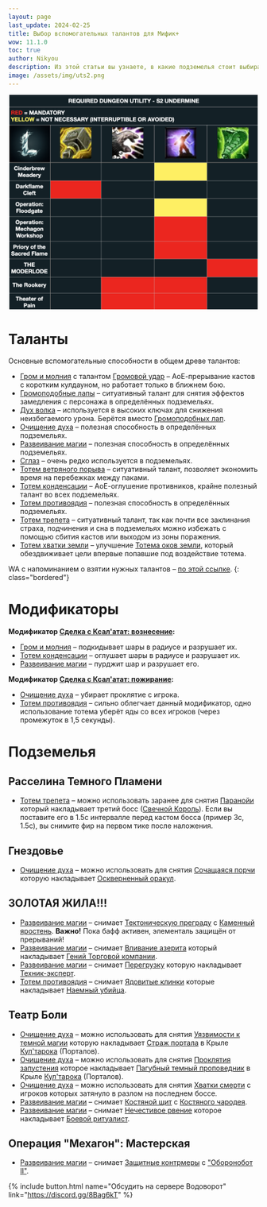 ```yaml
---
layout: page
last_update: 2024-02-25
title: Выбор вспомогательных талантов для Мифик+
wow: 11.1.0
toc: true
author: Nikyou
description: Из этой статьи вы узнаете, в какие подземелья стоит выбирать различные вспомогательные способности из классового древа талантов.
image: /assets/img/uts2.png
---
```


<p align="center">
<img src="/assets/img/uts2.png" width=500x>
</p>

# Таланты

Основные вспомогательные способности в общем древе талантов:

* [Гром и молния](https://www.wowhead.com/ru/spell=51490) с талантом [Громовой удар](https://www.wowhead.com/ru/spell=378779) – АоЕ-прерывание кастов с коротким кулдауном, но работает только в ближнем бою.
* [Громоподобные лапы](https://www.wowhead.com/ru/spell=378075) – ситуативный талант для снятия эффектов замедления с персонажа в определённых подземельях.
* [Дух волка](https://www.wowhead.com/ru/spell=260878) – используется в высоких ключах для снижения неизбегаемого урона. Берётся вместо [Громоподобных лап](https://www.wowhead.com/ru/spell=378075).
* [Очищение духа](https://www.wowhead.com/ru/spell=51886) – полезная способность в определённых подземельях.
* [Развеивание магии](https://www.wowhead.com/ru/spell=370/) – полезная способность в определённых подземельях.
* [Сглаз](https://www.wowhead.com/ru/spell=51514) – очень редко используется в подземельях.
* [Тотем ветряного порыва](https://www.wowhead.com/ru/spell=192077) – ситуативный талант, позволяет экономить время на перебежках между паками.
* [Тотем конденсации](https://www.wowhead.com/ru/spell=192058) – АоЕ-оглушение противников, крайне полезный талант во всех подземельях.
* [Тотем противоядия](https://www.wowhead.com/ru/spell=383013) – полезная способность в определённых подземельях.
* [Тотем трепета](https://www.wowhead.com/ru/spell=8143) – ситуативный талант, так как почти все заклинания страха, подчинения и сна в подземельях можно избежать с помощью сбития кастов или выходом из зоны поражения.
* [Тотем хватки земли](https://www.wowhead.com/ru/spell=51485) – улучшение [Тотема оков земли](https://www.wowhead.com/ru/spell=2484), который обездвиживает цели впервые попавшие под воздействие тотема.

WA с напоминанием о взятии нужных талантов – [по этой ссылке](https://wago.io/hzEzPJxst).
{: class="bordered"}

# Модификаторы

**Модификатор [Сделка с Ксал'атат: вознесение](https://www.wowhead.com/ru/affix=148):**
* [Гром и молния](https://www.wowhead.com/ru/spell=51490) – подкидывает шары в радиусе и разрушает их.
* [Тотем конденсации](https://www.wowhead.com/ru/spell=192058) – оглушает шары в радиусе и разрушает их.
* [Развеивание магии](https://www.wowhead.com/ru/spell=370/) – пурджит шар и разрушает его.

**Модификатор [Сделка с Ксал'атат: пожирание](https://www.wowhead.com/ru/affix=160):**
* [Очищение духа](https://www.wowhead.com/ru/spell=51886) – убирает проклятие с игрока.
* [Тотем противоядия](https://www.wowhead.com/ru/spell=383013) – сильно облегчает данный модификатор, одно использование тотема уберёт яды со всех игроков (через промежуток в 1,5 секунды).

# Подземелья

## Расселина Темного Пламени

* [Тотем трепета](https://www.wowhead.com/ru/spell=8143) – можно использовать заранее для снятия [Паранойи](https://www.wowhead.com/ru/spell=426145) который накладывает третий босс ([Свечной Король](https://www.wowhead.com/ru/npc=208745)). Если вы поставите его в 1.5с интервалле перед кастом босса (пример 3с, 1.5с), вы снимите фир на первом тике после наложения.

## Гнездовье

* [Очищение духа](https://www.wowhead.com/ru/spell=51886) – можно использовать для снятия [Сочащаяся порчи](https://www.wowhead.com/ru/spell=430179) которую накладывает [Оскверненный оракул](https://www.wowhead.com/ru/npc=214439).

## ЗОЛОТАЯ ЖИЛА!!!

* [Развеивание магии](https://www.wowhead.com/ru/spell=370) – снимает [Тектоническую преграду](https://www.wowhead.com/ru/spell=263215) с [Каменный яростень](https://www.wowhead.com/ru/npc=130635). **Важно!** Пока бафф активен, элементаль защищён от прерываний!
* [Развеивание магии](https://www.wowhead.com/ru/spell=370) – снимает [Вливание азерита](https://www.wowhead.com/ru/spell=262947) который накладывает [Гений Торговой компании](https://www.wowhead.com/ru/npc=133430).
* [Развеивание магии](https://www.wowhead.com/ru/spell=370) – снимает [Перегрузку](https://www.wowhead.com/ru/spell=262540) которую накладывает [Техник-эксперт](https://www.wowhead.com/ru/npc=133593).
* [Тотем противоядия](https://www.wowhead.com/ru/spell=383013) – снимает [Ядовитые клинки](https://www.wowhead.com/ru/spell=269298) которые накладывает [Наемный убийца](https://www.wowhead.com/ru/npc=134232).

## Театр Боли

* [Очищение духа](https://www.wowhead.com/ru/spell=51886) – можно использовать для снятия [Уязвимости к темной магии](https://www.wowhead.com/ru/spell=330725) которую накладывает [Страж портала](https://www.wowhead.com/ru/npc=167998) в Крыле [Кул'тарока](https://www.wowhead.com/npc=162309) (Порталов).
* [Очищение духа](https://www.wowhead.com/ru/spell=51886) – можно использовать для снятия [Проклятия запустения](https://www.wowhead.com/ru/spell=333299) которое накладывает [Пагубный темный проповедник](https://www.wowhead.com/ru/npc=169893) в Крыле [Кул'тарока](https://www.wowhead.com/npc=162309) (Порталов).
* [Очищение духа](https://www.wowhead.com/ru/spell=51886) – можно использовать для снятия [Хватки смерти](https://www.wowhead.com/ru/spell=426308) с игроков которых затянуло в разлом на последнем боссе.
* [Развеивание магии](https://www.wowhead.com/ru/spell=370) – снимает [Костяной щит](https://www.wowhead.com/ru/spell=333293) с [Костяного чародея](https://www.wowhead.com/ru/npc=170882).
* [Развеивание магии](https://www.wowhead.com/ru/spell=370) – снимает [Нечестивое рвение](https://www.wowhead.com/ru/spell=341902) которое накладывает [Боевой ритуалист](https://www.wowhead.com/ru/npc=174197).

## Операция "Мехагон": Мастерская

* [Развеивание магии](https://www.wowhead.com/ru/spell=370) – снимает [Защитные контрмеры](https://www.wowhead.com/ru/spell=297133) с ["Оборонобот II"](https://www.wowhead.com/ru/npc=144298).


<p></p>

{% include button.html name="Обсудить на сервере Водоворот" link="https://discord.gg/8Bag6kT" %}

<p></p>
